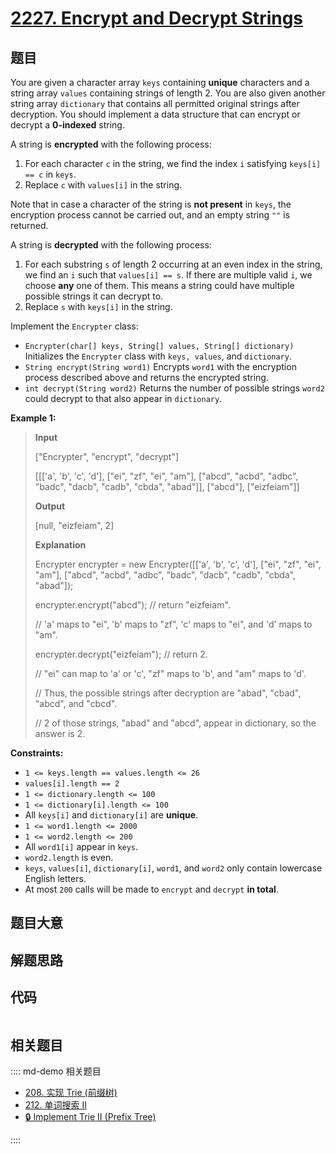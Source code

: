 # [2227. Encrypt and Decrypt Strings](https://leetcode.com/problems/encrypt-and-decrypt-strings/)

## 题目

You are given a character array `keys` containing **unique** characters and a
string array `values` containing strings of length 2. You are also given
another string array `dictionary` that contains all permitted original strings
after decryption. You should implement a data structure that can encrypt or
decrypt a **0-indexed** string.

A string is **encrypted** with the following process:

  1. For each character `c` in the string, we find the index `i` satisfying `keys[i] == c` in `keys`.
  2. Replace `c` with `values[i]` in the string.

Note that in case a character of the string is **not present** in `keys`, the
encryption process cannot be carried out, and an empty string `""` is
returned.

A string is **decrypted** with the following process:

  1. For each substring `s` of length 2 occurring at an even index in the string, we find an `i` such that `values[i] == s`. If there are multiple valid `i`, we choose **any** one of them. This means a string could have multiple possible strings it can decrypt to.
  2. Replace `s` with `keys[i]` in the string.

Implement the `Encrypter` class:

  * `Encrypter(char[] keys, String[] values, String[] dictionary)` Initializes the `Encrypter` class with `keys, values`, and `dictionary`.
  * `String encrypt(String word1)` Encrypts `word1` with the encryption process described above and returns the encrypted string.
  * `int decrypt(String word2)` Returns the number of possible strings `word2` could decrypt to that also appear in `dictionary`.



**Example 1:**

> 
> 
> 
> 
> 
> **Input**
> 
> ["Encrypter", "encrypt", "decrypt"]
> 
> [[['a', 'b', 'c', 'd'], ["ei", "zf", "ei", "am"], ["abcd", "acbd", "adbc", "badc", "dacb", "cadb", "cbda", "abad"]], ["abcd"], ["eizfeiam"]]
> 
> **Output**
> 
> [null, "eizfeiam", 2]
> 
> 
> 
> **Explanation**
> 
> Encrypter encrypter = new Encrypter([['a', 'b', 'c', 'd'], ["ei", "zf", "ei", "am"], ["abcd", "acbd", "adbc", "badc", "dacb", "cadb", "cbda", "abad"]);
> 
> encrypter.encrypt("abcd"); // return "eizfeiam". 
> 
> > 
> > 
> > 
> > 
> > 
> > 
>    // 'a' maps to "ei", 'b' maps to "zf", 'c' maps to "ei", and 'd' maps to "am".
> 
> encrypter.decrypt("eizfeiam"); // return 2. 
> 
> > 
> > 
> > 
> > 
> > 
> > 
> > 
>   // "ei" can map to 'a' or 'c', "zf" maps to 'b', and "am" maps to 'd'. 
> 
> > 
> > 
> > 
> > 
> > 
> > 
> > 
>   // Thus, the possible strings after decryption are "abad", "cbad", "abcd", and "cbcd". 
> 
> > 
> > 
> > 
> > 
> > 
> > 
> > 
>   // 2 of those strings, "abad" and "abcd", appear in dictionary, so the answer is 2.

**Constraints:**

  * `1 <= keys.length == values.length <= 26`
  * `values[i].length == 2`
  * `1 <= dictionary.length <= 100`
  * `1 <= dictionary[i].length <= 100`
  * All `keys[i]` and `dictionary[i]` are **unique**.
  * `1 <= word1.length <= 2000`
  * `1 <= word2.length <= 200`
  * All `word1[i]` appear in `keys`.
  * `word2.length` is even.
  * `keys`, `values[i]`, `dictionary[i]`, `word1`, and `word2` only contain lowercase English letters.
  * At most `200` calls will be made to `encrypt` and `decrypt` **in total**.


## 题目大意

## 解题思路

## 代码

```javascript

```

## 相关题目

:::: md-demo 相关题目
- [208. 实现 Trie (前缀树)](https://leetcode.com/problems/implement-trie-prefix-tree)
- [212. 单词搜索 II](https://leetcode.com/problems/word-search-ii)
- [🔒 Implement Trie II (Prefix Tree)](https://leetcode.com/problems/implement-trie-ii-prefix-tree)

::::

